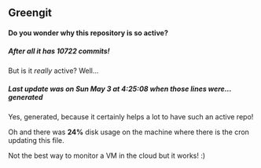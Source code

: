 ## Greengit

#### Do you wonder why this repository is so active?

##### After all it has 10722 commits!

But is it *really* active? Well...

##### Last update was on Sun May 3 at 4:25:08 when those lines were... generated

Yes, generated, because it certainly helps a lot to have such an active repo!

Oh and there was **24%** disk usage on the machine
where there is the cron updating this file.

Not the best way to monitor a VM in the cloud but it works! :)
